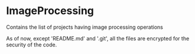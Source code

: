 # ImageProcessing
Contains the list of projects having image processing operations 

As of now, except 'README.md' and '.git', all the files are encrypted for the security of the code.
